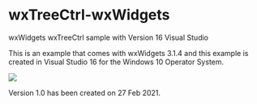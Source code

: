 # wxTreeCtrl-wxWidgets
wxWidgets wxTreeCtrl sample with Version 16 Visual Studio

This is an example that comes with wxWidgets 3.1.4 and this example is created in Visual Studio 16 for the Windows 10 Operator System. 

![](https://github.com/eugenedakin/wxTreeCtrl-wxWidgets/wxTreeCtrlPic.png)

Version 1.0 has been created on 27 Feb 2021. 
